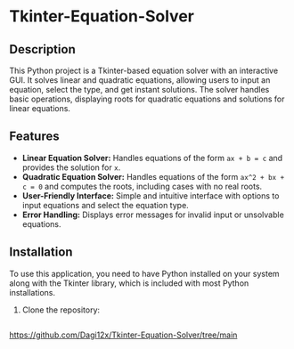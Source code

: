 # Tkinter-Equation-Solver

## Description

This Python project is a Tkinter-based equation solver with an interactive GUI. It solves linear and quadratic equations, allowing users to input an equation, select the type, and get instant solutions. The solver handles basic operations, displaying roots for quadratic equations and solutions for linear equations.

## Features

- **Linear Equation Solver:** Handles equations of the form `ax + b = c` and provides the solution for `x`.
- **Quadratic Equation Solver:** Handles equations of the form `ax^2 + bx + c = 0` and computes the roots, including cases with no real roots.
- **User-Friendly Interface:** Simple and intuitive interface with options to input equations and select the equation type.
- **Error Handling:** Displays error messages for invalid input or unsolvable equations.

## Installation

To use this application, you need to have Python installed on your system along with the Tkinter library, which is included with most Python installations.

1. Clone the repository:
   ```bash
https://github.com/Dagi12x/Tkinter-Equation-Solver/tree/main
